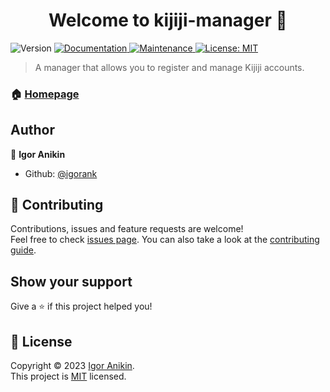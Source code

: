 <h1 align="center">Welcome to kijiji-manager 👋</h1>
<p>
  <img alt="Version" src="https://img.shields.io/badge/version-0.1.0-blue.svg?cacheSeconds=2592000" />
  <a href="https://github.com/igorank/kijiji-manager#readme" target="_blank">
    <img alt="Documentation" src="https://img.shields.io/badge/documentation-yes-brightgreen.svg" />
  </a>
  <a href="https://github.com/igorank/kijiji-manager/graphs/commit-activity" target="_blank">
    <img alt="Maintenance" src="https://img.shields.io/badge/Maintained%3F-yes-green.svg" />
  </a>
  <a href="https://github.com/igorank/kijiji-manager/blob/master/LICENSE" target="_blank">
    <img alt="License: MIT" src="https://img.shields.io/github/license/igorank/kijiji-manager" />
  </a>
</p>

> A manager that allows you to register and manage Kijiji accounts.

### 🏠 [Homepage](https://github.com/igorank/kijiji-manager#readme)

## Author

👤 **Igor Anikin**

* Github: [@igorank](https://github.com/igorank)

## 🤝 Contributing

Contributions, issues and feature requests are welcome!<br />Feel free to check [issues page](https://github.com/igorank/kijiji-manager/issues). You can also take a look at the [contributing guide](https://github.com/igorank/kijiji-manager/blob/master/CONTRIBUTING.md).

## Show your support

Give a ⭐️ if this project helped you!

## 📝 License

Copyright © 2023 [Igor Anikin](https://github.com/igorank).<br />
This project is [MIT](https://github.com/igorank/kijiji-manager/blob/master/LICENSE) licensed.
